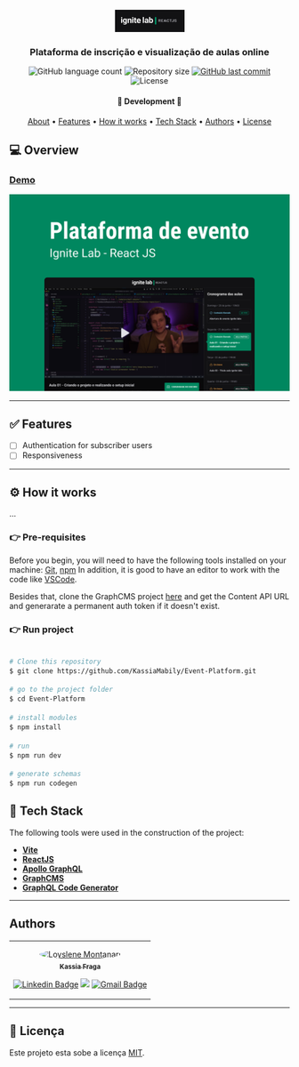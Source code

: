 <p align="center">
    <img src="./src/assets/logo.png" alt="Event Platform" />
</p>

<h3 align="center">
    Plataforma de inscrição e visualização de aulas online
</h3>

<p align="center">
    <img alt="GitHub language count" src="https://img.shields.io/github/languages/count/KassiaMabily/Event-Platform?color=%2304D361"/>
    <img alt="Repository size" src="https://img.shields.io/github/repo-size/KassiaMabily/Event-Platform" />
    <a href="https://github.com/KassiaMabily/Event-Platform/commits/main">
        <img alt="GitHub last commit" src="https://img.shields.io/github/last-commit/KassiaMabily/Event-Platform">
    </a>
    <img alt="License" src="https://img.shields.io/badge/license-MIT-brightgreen">
</p>

<h4 align="center">
	🚧 Development 🚧

    
</h4>

<p align="center">
    <a href="#about">About</a> •
    <a href="#features">Features</a> •
    <a href="#how-it-works">How it works</a> • 
    <a href="#tech-stack">Tech Stack</a> • 
    <a href="#author">Authors</a> • 
    <a href="#user-content-license">License</a>
</p>

## 💻 Overview

### [Demo](https://event-platform-fawn.vercel.app/)

<img src="./src/assets/Capa.png" alt="Event Platform" />

---
## ✅ Features


- [ ] Authentication for subscriber users
- [ ] Responsiveness

---

## ⚙️ How it works

...

### 👉 Pre-requisites

Before you begin, you will need to have the following tools installed on your machine:
[Git](https://git-scm.com), [npm](https://www.npmjs.com/)
In addition, it is good to have an editor to work with the code like [VSCode](https://code.visualstudio.com/).

Besides that, clone the GraphCMS project [here](https://app.graphcms.com/clone/0b394a8ea4de4556b22aaff741187e9b?name=Ignite%20Lab%20-%20Kassia%20Fraga) and get the Content API URL and generarate a permanent auth token if it doesn't exist.

### 👉 Run project
```bash

# Clone this repository
$ git clone https://github.com/KassiaMabily/Event-Platform.git

# go to the project folder
$ cd Event-Platform

# install modules
$ npm install

# run
$ npm run dev

# generate schemas
$ npm run codegen

```

## 🚀 Tech Stack

The following tools were used in the construction of the project:

-   **[Vite](https://vitejs.dev/)**
-   **[ReactJS](https://pt-br.reactjs.org/)**
-   **[Apollo GraphQL](https://www.apollographql.com/)**
-   **[GraphCMS](https://graphcms.com/)**
-   **[GraphQL Code Generator](https://www.graphql-code-generator.com/)**

---

## Authors
<table>
    <tr>
    <td align="center">
        <p>
            <a href="#">
                <img style="border-radius: 50%" src="https://github.com/KassiaMabily.png" width="100px;" alt="Loyslene Montanari"/>
                <br />
                <sub><b>Kassia Fraga</b></sub></a><a href="#" title="Kassia Fraga">
            </a>
            <br/>

[![Linkedin Badge](https://img.shields.io/badge/-Kassia-blue?style=flat-square&logo=Linkedin&logoColor=white&link=https://www.linkedin.com/in/kassia-fraga/)](https://www.linkedin.com/in/kassia-fraga/) 
[<img src = "https://img.shields.io/badge/@dev.naotaosedentaria-%23E4405F.svg?&style=flat-square&logo=instagram&logoColor=white">](https://www.instagram.com/dev.naotaosedentaria/)
[![Gmail Badge](https://img.shields.io/badge/-kassiafraga7@gmail.com-c14438?style=flat-square&logo=Gmail&logoColor=white&link=mailto:kassiafraga7@gmail.com)](mailto:kassiafraga7@gmail.com)
        </p>
    </td>
    </tr>
</table>

---

## 📝 Licença

Este projeto esta sobe a licença [MIT](./LICENSE).